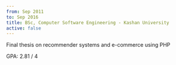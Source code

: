 ```yaml
---
from: Sep 2011
to: Sep 2016
title: BSc, Computer Software Engineering - Kashan University
active: false
---
```


Final thesis on recommender systems and e-commerce using PHP

GPA: 2.81 / 4
